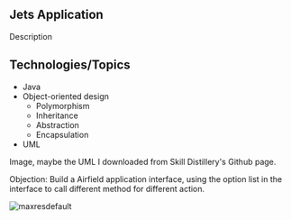 ## Jets Application

Description
                                                           
## Technologies/Topics
* Java
* Object-oriented design
  * Polymorphism
  * Inheritance
  * Abstraction
  * Encapsulation
* UML

Image, maybe the UML I downloaded from Skill Distillery's Github page.

Objection:
Build a Airfield application interface, using the option list in the interface to call different method for different action.

![maxresdefault](https://user-images.githubusercontent.com/46075563/51584946-b7d9ad00-1e94-11e9-92c7-f0eb8f63ad2b.jpg)
